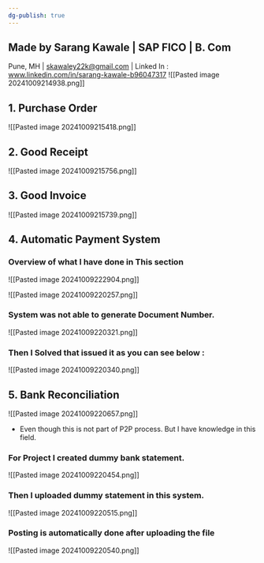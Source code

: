 ```yaml
---
dg-publish: true
---
```

## Made by Sarang Kawale | SAP FICO | B. Com
Pune, MH |
skawaley22k@gmail.com |
Linked In : www.linkedin.com/in/sarang-kawale-b96047317
![[Pasted image 20241009214938.png]]
## 1. Purchase Order 
![[Pasted image 20241009215418.png]]
## 2. Good Receipt
![[Pasted image 20241009215756.png]]
## 3. Good Invoice
![[Pasted image 20241009215739.png]]
## 4. Automatic Payment System
### Overview of what I have done in This section
![[Pasted image 20241009222904.png]]


![[Pasted image 20241009220257.png]]

### System was not able to generate Document Number. 


![[Pasted image 20241009220321.png]]

### Then I Solved that issued it as you can see below : 


![[Pasted image 20241009220340.png]]
## 5. Bank Reconciliation
![[Pasted image 20241009220657.png]]
- Even though this is not part of P2P process. But I have knowledge in this field.
### For Project I created dummy bank statement.
![[Pasted image 20241009220454.png]]
### Then I uploaded dummy statement in this system.

![[Pasted image 20241009220515.png]]
### Posting is automatically done after uploading the file
![[Pasted image 20241009220540.png]]
